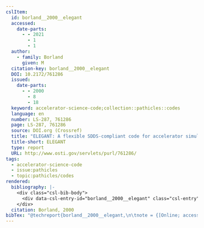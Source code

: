 ```yaml
---
cslItem:
  id: borland__2000__elegant
  accessed:
    date-parts:
      - - 2021
        - 1
        - 1
  author:
    - family: Borland
      given: M
  citation-key: borland__2000__elegant
  DOI: 10.2172/761286
  issued:
    date-parts:
      - - 2000
        - 8
        - 18
  keyword: accelerator-science-code;collection::pathicles::codes
  language: en
  number: LS-287, 761286
  page: LS-287, 761286
  source: DOI.org (Crossref)
  title: "ELEGANT: A flexible SDDS-compliant code for accelerator simulation"
  title-short: ELEGANT
  type: report
  URL: http://www.osti.gov/servlets/purl/761286/
tags:
  - accelerator-science-code
  - issue:pathicles
  - topic:pathicles/codes
rendered:
  bibliography: |-
    <div class="csl-bib-body">
      <div data-csl-entry-id="borland__2000__elegant" class="csl-entry">Borland, M. 2000 <i>ELEGANT: A flexible SDDS-compliant code for accelerator simulation</i>. LS-287, 761286, p. LS-287, 761286. doi:10.2172/761286.</div>
    </div>
  citation: Borland, 2000
bibTex: "@techreport{borland__2000__elegant,\n\tnote = {[Online; accessed 2021-01-01]},\n\tauthor = {Borland, M},\n\tyear = {2000},\n\tmonth = {aug 18},\n\tnumber = {LS-287, 761286},\n\tpages = {LS--287, 761286},\n\ttitle = {ELEGANT: A flexible {SDDS}-compliant code for accelerator simulation},\n\thowpublished = {http://www.osti.gov/servlets/purl/761286/},\n}\n\n"
---
```


